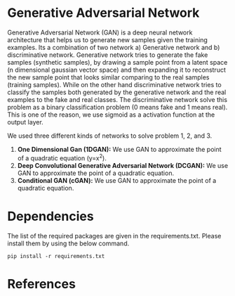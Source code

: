# Generative Adversarial Network
Generative Adversarial Network (GAN) is a deep neural network architecture that helps us to generate new samples given the training examples. Its a combination of two network a) Generative network and b) discriminative network. Generative network tries to generate the fake samples (synthetic samples), by drawing a sample point from a latent space (n dimensional gaussian vector space) and then expanding it to reconstruct the new sample point that looks similar comparing to the real samples (training samples). While on the other hand discriminative network tries to classify the samples both generated by the generative network and the real examples to the fake and real classes. The discriminative network solve this problem as a binary classification problem (0 means fake and 1 means real). This is one of the reason, we use sigmoid as a activation function at the output layer. 

We used three different kinds of networks to solve problem 1, 2, and 3. 
1. **One Dimensional Gan (1DGAN):** We use GAN to approximate the point of a quadratic equation (y=x<sup>2</sup>). 
2. **Deep Convolutional Generative Adversarial Network (DCGAN):** We use GAN to approximate the point of a quadratic equation.  
3. **Conditional GAN (cGAN):** We use GAN to approximate the point of a quadratic equation.  

# Dependencies
The list of the required packages are given in the requirements.txt. Please install them by using the below command.
```
pip install -r requirements.txt
```

# References




